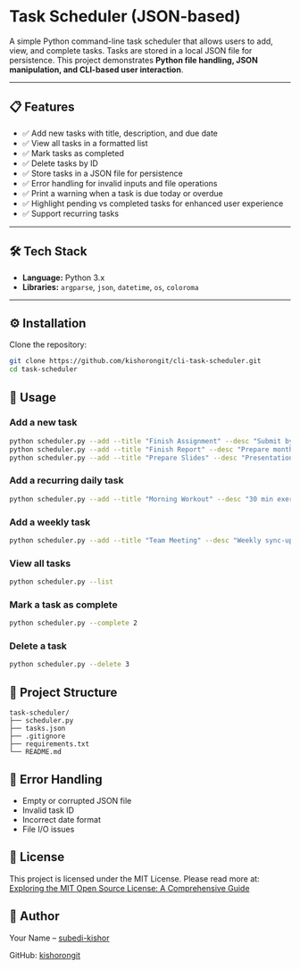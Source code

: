 # Task Scheduler (JSON-based)

A simple Python command-line task scheduler that allows users to add, view, and complete tasks. Tasks are stored in a 
local JSON file for persistence. This project demonstrates **Python file handling, JSON manipulation, and CLI-based user
interaction**.

---

## 📋 Features

- ✅ Add new tasks with title, description, and due date
- ✅ View all tasks in a formatted list
- ✅ Mark tasks as completed
- ✅ Delete tasks by ID
- ✅ Store tasks in a JSON file for persistence
- ✅ Error handling for invalid inputs and file operations
- ✅ Print a warning when a task is due today or overdue
- ✅ Highlight pending vs completed tasks for enhanced user experience
- ✅ Support recurring tasks

---

## 🛠️ Tech Stack

- **Language:** Python 3.x
- **Libraries:** `argparse`, `json`, `datetime`, `os`, `coloroma`

---

## ⚙️ Installation

Clone the repository:
```bash
git clone https://github.com/kishorongit/cli-task-scheduler.git
cd task-scheduler
```

## 🚀 Usage

### Add a new task
```bash
python scheduler.py --add --title "Finish Assignment" --desc "Submit by tomorrow" --due "2025-08-20"
python scheduler.py --add --title "Finish Report" --desc "Prepare monthly report" --due 2025-08-21""
python scheduler.py --add --title "Prepare Slides" --desc "Presentation for Friday" --due 2025-08-22"

```

### Add a recurring daily task
```bash
python scheduler.py --add --title "Morning Workout" --desc "30 min exercise" --due 2025-08-20 --recurrence daily
```

### Add a weekly task
```bash
python scheduler.py --add --title "Team Meeting" --desc "Weekly sync-up" --due 2025-08-21 --recurrence weekly
```
### View all tasks
```bash
python scheduler.py --list
```

### Mark a task as complete
```bash
python scheduler.py --complete 2
```

### Delete a task
```bash
python scheduler.py --delete 3
```

## 📂 Project Structure
```pgsql
task-scheduler/
├── scheduler.py
├── tasks.json
├── .gitignore
├── requirements.txt
└── README.md
```

## 🐛 Error Handling

- Empty or corrupted JSON file
- Invalid task ID
- Incorrect date format
- File I/O issues

## 📄 License

This project is licensed under the MIT License. Please read more at: [Exploring the MIT Open Source License: A 
Comprehensive Guide](https://test-mit-tlo.pantheonsite.io/understand-ip/exploring-mit-open-source-license-comprehensive-guide)

## 👤 Author

Your Name – [subedi-kishor](https://www.linkedin.com/in/subedi-kishor/)

GitHub: [kishorongit](https://github.com/kishorongit)
